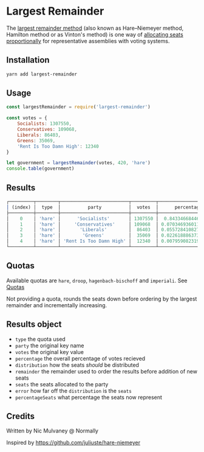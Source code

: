 # Largest Remainder

The [largest remainder method](https://en.wikipedia.org/wiki/Largest_remainder_method) (also known as Hare–Niemeyer method, Hamilton method or as Vinton's method) is one way of [allocating seats proportionally](<https://en.wikipedia.org/wiki/Apportionment_(politics)>) for representative assemblies with voting systems.

## Installation

```bash
yarn add largest-remainder
```

## Usage

```js
const largestRemainder = require('largest-remainder')

const votes = {
	Socialists: 1307550,
	Conservatives: 109068,
	Liberals: 86403,
	Greens: 35069,
	'Rent Is Too Damn High': 12340
}

let government = largestRemainder(votes, 420, 'hare')
console.table(government)
```

## Results

```js
┌─────────┬────────┬─────────────────────────┬─────────┬──────────────────────┬────────────────────┬─────────────────────┬───────┬─────────────────────┬──────────────────────┐
│ (index) │  type  │          party          │  votes  │      percentage      │    distribution    │      remainder      │ seats │        error        │   percentageSeats    │
├─────────┼────────┼─────────────────────────┼─────────┼──────────────────────┼────────────────────┼─────────────────────┼───────┼─────────────────────┼──────────────────────┤
│    0    │ 'hare' │      'Socialists'       │ 1307550 │  0.8433466844681798  │ 354.2056074766355  │ 0.20560747663552092 │  354  │ 0.20560747663552092 │  0.8428571428571429  │
│    1    │ 'hare' │     'Conservatives'     │ 109068  │ 0.07034693601130008  │ 29.545713124746037 │ 0.5457131247460367  │  30   │ 0.4542868752539633  │ 0.07142857142857142  │
│    2    │ 'hare' │       'Liberals'        │  86403  │ 0.055728410827963856 │ 23.40593254774482  │ 0.40593254774481835 │  23   │ 0.40593254774481835 │ 0.05476190476190476  │
│    3    │ 'hare' │        'Greens'         │  35069  │ 0.022618886373457686 │ 9.499932276852228  │ 0.49993227685222763 │  10   │ 0.5000677231477724  │ 0.023809523809523808 │
│    4    │ 'hare' │ 'Rent Is Too Damn High' │  12340  │ 0.007959082319098573 │ 3.342814574021401  │ 0.34281457402140036 │   3   │ 0.3428145740214008  │ 0.007142857142857143 │
└─────────┴────────┴─────────────────────────┴─────────┴──────────────────────┴────────────────────┴─────────────────────┴───────┴─────────────────────┴──────────────────────┘
```

## Quotas

Available quotas are `hare`, `droop`, `hagenbach-bischoff` and `imperiali`. See [Quotas](https://en.wikipedia.org/wiki/Largest_remainder_method#Quotas)

Not providing a quota, rounds the seats down before ordering by the largest remainder and incrementally increasing.

## Results object

- `type` the quota used
- `party` the original key name
- `votes` the original key value
- `percentage` the overall percentage of votes recieved
- `distribution` how the seats _should_ be distributed
- `remainder` the remainder used to order the results before addition of new seats
- `seats` the seats allocated to the party
- `error` how far off the `distribution` is the `seats`
- `percentageSeats` what percentage the seats now represent

## Credits

Written by Nic Mulvaney @ Normally

Inspired by https://github.com/juliuste/hare-niemeyer
